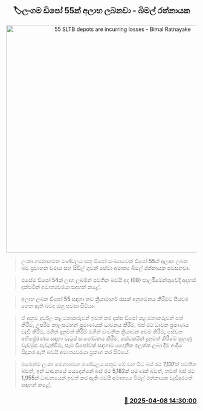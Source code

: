 <p align='center'><b><h2 align='center' title='55 SLTB depots are incurring losses - Bimal Ratnayake'>🏷ලංගම ඩිපෝ 55ක් අලාභ ලබනවා - බිමල් රත්නායක</h2></b></p>
<p align='center'><img src='https://helakuru.sgp1.cdn.digitaloceanspaces.com/esana/images/lib/ctb-bus.jpg' width='600' alt='55 SLTB depots are incurring losses - Bimal Ratnayake'></p>

> ලංකා ගමනාගමන මණ්ඩලය සතු ඩිපෝ සංඛ්‍යාවෙන් ඩිපෝ 55ක් අලාභ ලබන බව ප්‍රවාහන වරාය සහ සිවිල් ගුවන් සේවා අමාත්‍ය බිමල් රත්නායක පවසනවා.

> එසේම ඩිපෝ 54ක් ලාභ ලබමින් පවතින බවයි අද (08) පාර්ලිමේන්තුවේදී අදහස් දක්වමින් අමාත්‍යවරයා සඳහන් කළේ.

> අලාභ ලබන ඩිපෝ 55 සඳහා නව ක්‍රියාමාර්ග රැසක් අනුගමනය කිරීමට පියවර ගෙන ඇති බවද ඔහු පවසා සිටියා.

> ඒ අනුව දුර්වල කළමනාකරුවන් ඉවත් කර දක්ෂ ඩිපෝ කළමනාකරුවන් පත් කිරීම, උපරිම කාලසටහන් ප්‍රමාණයක් ධාවනය කිරීම, බස් රථ ධාවන ප්‍රමාණය වැඩි කිරීම, මගීන් දැනුවත් කිරීම් මගින් වංචනික ක්‍රියාවන් අවම කිරීම, සේවක අභිප්‍රේරණය සඳහා වැටුප් සංශෝධනය කිරීම, සේවකයින් දැනුවත් කිරීමේ පුහුණු වැඩමුළු පැවැත්වීම, සෑම ඩිපෝවක් සඳහාම දෛනික ඉලක්ක ලබා දීම ආදිය සිදුකර ඇති බවයි අමාත්‍යවරයා ප්‍රකාශ කර සිටියේ.

> එමෙන්ම ලංකා ගමනාගමන මණ්ඩලය සතුව මේ වන විට බස් රථ 7,137ක් පවතින බවත්, ඉන් ධාවනයේ යෙදෙන්නේ බස් රථ 5,182ක් පමණක් බවත්, තවත් බස් රථ 1,955ක් ධාවනයෙන් ඉවත් කර ඇති බවයි අමාත්‍යය බිමල් රත්නායක වැඩිදුරටත් සඳහන් කළේ.



<h3 align='right'><a href='https://www.helakuru.lk/esana/p/109076/'>📅 2025-04-08 14:30:00</a></h3>
